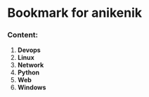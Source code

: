 # Bookmark for anikenik
### Content:
1. **Devops**
2. **Linux**
3. **Network**
4. **Python**
5. **Web**
6. **Windows**

